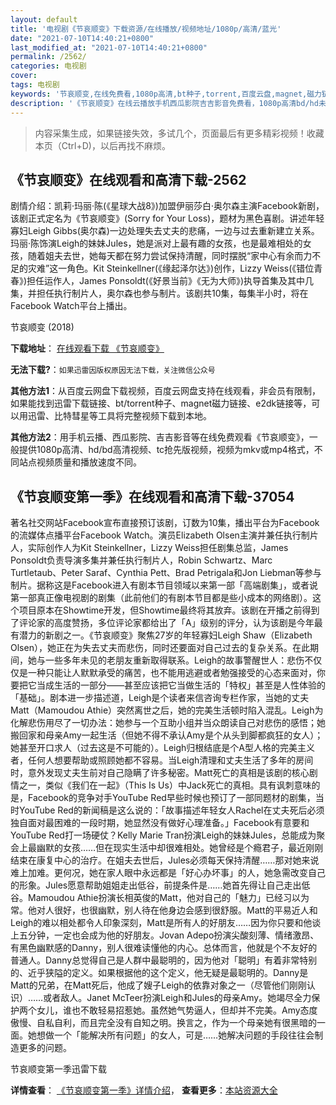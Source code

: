 ```yaml
---
layout: default
title: '电视剧《节哀顺变》下载资源/在线播放/视频地址/1080p/高清/蓝光'
date: "2021-07-10T14:40:21+0800"
last_modified_at: "2021-07-10T14:40:21+0800"
permalink: /2562/
categories: 电视剧
cover:
tags: 电视剧
keywords: '节哀顺变,在线免费看,1080p高清,bt种子,torrent,百度云盘,magnet,磁力链,迅雷下载资源'
description: '《节哀顺变》在线云播放手机西瓜影院吉吉影音免费看，1080p高清bd/hd未删减完整版和tc抢先枪版，mkv/mp4格式，附带bt/torrent种子、magnet/磁力链、百度云盘、网盘资源迅雷下载链接'
---
```


>内容采集生成，如果链接失效，多试几个，页面最后有更多精彩视频！收藏本页（Ctrl+D)，以后再找不麻烦。


## 《节哀顺变》在线观看和高清下载-2562

剧情介绍：凯莉·玛丽·陈(《星球大战8》)加盟伊丽莎白·奥尔森主演Facebook新剧，该剧正式定名为《节哀顺变》(Sorry for Your Loss)，题材为黑色喜剧。讲述年轻寡妇Leigh Gibbs(奥尔森)一边处理失去丈夫的悲痛，一边与过去重新建立关系。玛丽·陈饰演Leigh的妹妹Jules，她是派对上最有趣的女孩，也是最难相处的女孩，随着姐夫去世，她每天都在努力尝试保持清醒，同时摆脱“家中心有余而力不足的灾难”这一角色。Kit Steinkellner(《缘起泽尔达》)创作，Lizzy Weiss(《错位青春》)担任运作人，James Ponsoldt(《好景当前》《无为大师》)执导首集及其中几集，并担任执行制片人，奥尔森也参与制片。该剧共10集，每集半小时，将在Facebook Watch平台上播出。


节哀顺变 (2018)

**下载地址**： [在线观看下载 《节哀顺变》](https://www.btbtdy.me/btdy/dy13540.html) 


**无法下载?**：`如果迅雷因版权原因无法下载，关注微信公众号 `

**其他方法1**：从百度云网盘下载视频，百度云网盘支持在线观看，非会员有限制，如果能找到迅雷下载链接、bt/torrent种子、magnet磁力链接、e2dk链接等，可以用迅雷、比特彗星等工具将完整视频下载到本地。

**其他方法2**：用手机云播、西瓜影院、吉吉影音等在线免费观看《节哀顺变》，一般提供1080p高清、hd/bd高清视频、tc抢先版视频，视频为mkv或mp4格式，不同站点视频质量和播放速度不同。


## 《节哀顺变第一季》在线观看和高清下载-37054

著名社交网站Facebook宣布直接预订该剧，订数为10集，播出平台为Facebook的流媒体点播平台Facebook Watch。演员Elizabeth Olsen主演并兼任执行制片人，实际创作人为Kit Steinkellner，Lizzy Weiss担任剧集总监，James Ponsoldt负责导演多集并兼任执行制片人，Robin Schwartz、Marc Turtletaub、Peter Saraf、Cynthia Pett、Brad Petrigala和Jon Liebman等参与制片。据称这是Facebook进入有剧本节目领域以来第一部「高端剧集」，或者说第一部真正像电视剧的剧集（此前他们的有剧本节目都是些小成本的网络剧）。这个项目原本在Showtime开发，但Showtime最终将其放弃。该剧在开播之前得到了评论家的高度赞扬，多位评论家都给出了「A」级别的评分，认为该剧是今年最有潜力的新剧之一。《节哀顺变》聚焦27岁的年轻寡妇Leigh Shaw（Elizabeth Olsen），她正在为失去丈夫而悲伤，同时还要面对自己过去的复杂关系。在此期间，她与一些多年未见的老朋友重新取得联系。Leigh的故事警醒世人：悲伤不仅仅是一种只能让人默默承受的痛苦，也不能用逃避或者勉强接受的心态来面对，你要把它当成生活的一部分——甚至应该把它当做生活的「特权」甚至是人性体验的「基础」。剧本进一步描述道，Leigh是个读者来信咨询专栏作家，当她的丈夫Matt（Mamoudou Athie）突然离世之后，她的完美生活顿时陷入混乱。Leigh为化解悲伤用尽了一切办法：她参与一个互助小组并当众朗读自己对悲伤的感悟；她搬回家和母亲Amy一起生活（但她不得不承认Amy是个从头到脚都疯狂的女人）；她甚至开口求人（过去这是不可能的）。Leigh归根结底是个A型人格的完美主义者，任何人想要帮助或照顾她都不容易。当Leigh清理和丈夫生活了多年的房间时，意外发现丈夫生前对自己隐瞒了许多秘密。Matt死亡的真相是该剧的核心剧情之一，类似《我们在一起》（This Is Us）中Jack死亡的真相。具有讽刺意味的是，Facebook的竞争对手YouTube Red早些时候也预订了一部同题材的剧集，当时YouTube Red的新闻稿是这么说的：「故事描述年轻女人Rachel在丈夫死后必须独自面对最困难的一段时期，她显然没有做好心理准备。」Facebook有意要和YouTube Red打一场硬仗？Kelly Marie Tran扮演Leigh的妹妹Jules，总能成为聚会上最幽默的女孩……但在现实生活中却很难相处。她曾经是个瘾君子，最近刚刚结束在康复中心的治疗。在姐夫去世后，Jules必须每天保持清醒……那对她来说难上加难。更何况，她在家人眼中永远都是「好心办坏事」的人，她急需改变自己的形象。Jules愿意帮助姐姐走出低谷，前提条件是……她首先得让自己走出低谷。Mamoudou Athie扮演长相英俊的Matt，他对自己的「魅力」已经习以为常。他对人很好，也很幽默，别人待在他身边会感到很舒服。Matt的平易近人和Leigh的难以相处都令人印象深刻，Matt是所有人的好朋友……因为你只要和他谈上五分钟，一定也会成为他的好朋友。Jovan Adepo扮演尖酸刻薄、情绪激昂、有黑色幽默感的Danny，别人很难读懂他的内心。总体而言，他就是个不友好的普通人。Danny总觉得自己是人群中最聪明的，因为他对「聪明」有着非常特别的、近乎狭隘的定义。如果根据他的这个定义，他无疑是最聪明的。Danny是Matt的兄弟，在Matt死后，他成了嫂子Leigh的依靠对象之一（尽管他们刚刚认识）……或者敌人。Janet McTeer扮演Leigh和Jules的母亲Amy。她竭尽全力保护两个女儿，谁也不敢轻易招惹她。虽然她气势逼人，但却并不完美。Amy态度傲慢、自私自利，而且完全没有自知之明。换言之，作为一个母亲她有很黑暗的一面。她想做一个「能解决所有问题」的女人，可是……她解决问题的手段往往会制造更多的问题。


节哀顺变第一季迅雷下载

**详情查看**： [《节哀顺变第一季》详情介绍](/movie/37054/)， **查看更多**：[本站资源大全](/movie/t/all/)

